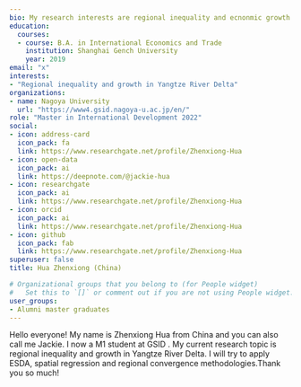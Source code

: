 ```yaml
---
bio: My research interests are regional inequality and ecnonmic growth
education:
  courses:
  - course: B.A. in International Economics and Trade
    institution: Shanghai Gench University
    year: 2019
email: "x"
interests:
- "Regional inequality and growth in Yangtze River Delta"
organizations:
- name: Nagoya University
  url: "https://www4.gsid.nagoya-u.ac.jp/en/"
role: "Master in International Development 2022"
social:
- icon: address-card
  icon_pack: fa
  link: https://www.researchgate.net/profile/Zhenxiong-Hua
- icon: open-data
  icon_pack: ai
  link: https://deepnote.com/@jackie-hua
- icon: researchgate
  icon_pack: ai
  link: https://www.researchgate.net/profile/Zhenxiong-Hua
- icon: orcid
  icon_pack: ai
  link: https://www.researchgate.net/profile/Zhenxiong-Hua
- icon: github
  icon_pack: fab
  link: https://www.researchgate.net/profile/Zhenxiong-Hua
superuser: false
title: Hua Zhenxiong (China)

# Organizational groups that you belong to (for People widget)
#   Set this to `[]` or comment out if you are not using People widget.
user_groups:
- Alumni master graduates
---
```


Hello everyone! My name is Zhenxiong Hua from China and you can also call me Jackie. I now a  M1 student at GSID . My current research topic is regional inequality and growth in Yangtze River Delta. I will try to apply ESDA, spatial regression and regional convergence methodologies.Thank you so much!
